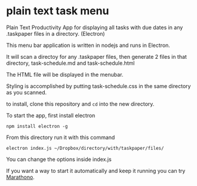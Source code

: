 # plain text task menu
Plain Text Productivity App for displaying all tasks with due dates in any .taskpaper files in a directory. (Electron)

This menu bar application is written in nodejs and runs in Electron.

It will scan a directoy for any .taskpaper files, then generate 2 files in that directory, task-schedule.md and task-schedule.html

The HTML file will be displayed in the menubar.

Styling is accomplished by putting task-schedule.css in the same directory as you scanned.

to install, clone this repository and `cd` into the new directory.

To start the app, first install electron

`npm install electron -g`

From this directory run it with this command

`electron index.js ~/Dropbox/directory/with/taskpaper/files/`

You can change the options inside index.js 

If you want a way to start it automatically and keep it running you can try [Marathono](http://www.marathono.com/).

